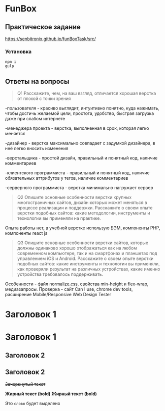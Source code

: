# FunBox

## Практическое задание

https://senbitronix.github.io/funBoxTask/src/

### Установка

    npm i
    gulp

## Ответы на вопросы

> Q1 Расскажите, чем, на ваш взгляд, отличается хорошая верстка от плохой с точки зрения

-пользователя - красиво выглядит, интуитивно понятно, куда нажимать, чтобы достичь желаемой цели, простота, удобство, быстрая загрузка даже при слабом интернете

-менеджера проекта - верстка, выполненная в срок, которая легко меняется

-дизайнер - верстка максимально совпадает с задумкой дизайнера, в неё легко вносить изменения

-верстальщика - простой дизайн, правильный и понятный код, наличие комментариев

-клиентского программиста - правильный и понятный код, наличие обязательных аттрибутов у тегов, наличие комментариев

-серверного программиста - верстка минимально нагружает сервер

> Q2 Опишите основные особенности верстки крупных многостраничных сайтов, дизайн которых может меняться в процессе реализации и поддержки. Расскажите о своем опыте верстки подобных сайтов: какие методологии, инструменты и технологии вы применяли на практике.

Опыта работы нет, в учебной верстке использую БЭМ, компоненты PHP, компоненты react js

> Q3 Опишите основные особенности верстки сайтов, которые должны одинаково хорошо отображаться как на любом современном компьютере, так и на смартфонах и планшетах под управлением iOS и Android. Расскажите о своем опыте верстки подобных сайтов: какие инструменты и технологии вы применяли, как проверяли результат на различных устройствах, какие именно устройства требовалось поддерживать.

Особенности - файл normalize.css, свойства min-height и flex-wrap, медиазапросы.
Проверка - сайт Can I use, chrome dev tools, расширение Mobile/Responsive Web Design Tester

# Заголовок 1

# Заголовок 1

## Заголовок 2

## Заголовок 2

~~Зачеркнутый текст~~

**Жирный текст (bold)**
**Жирный текст (bold)**

Это `слово` будет выделено
